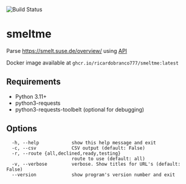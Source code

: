 ![Build Status](https://github.com/ricardobranco777/smeltme/actions/workflows/ci.yml/badge.svg)

# smeltme

Parse https://smelt.suse.de/overview/ using [API](https://tools.io.suse.de/smelt/user/api/index.html)

Docker image available at `ghcr.io/ricardobranco777/smeltme:latest`

## Requirements

- Python 3.11+
- python3-requests
- python3-requests-toolbelt (optional for debugging)

## Options

```
  -h, --help            show this help message and exit
  -c, --csv             CSV output (default: False)
  -r, --route {all,declined,ready,testing}
                        route to use (default: all)
  -v, --verbose         verbose. Show titles for URL's (default: False)
  --version             show program's version number and exit
```
